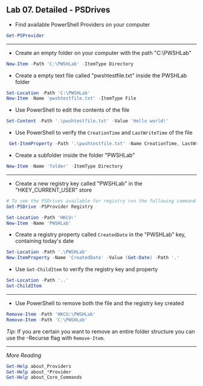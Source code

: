 ## Lab 07. Detailed - PSDrives

- Find available PowerShell Providers on your computer

```PowerShell
Get-PSProvider
```

---

- Create an empty folder on your computer with the path "C:\PWSHLab\"

```PowerShell
New-Item -Path 'C:\PWSHLab' -ItemType Directory
```

- Create a empty text file called "pwshtestfile.txt" inside the PWSHLab folder

```PowerShell
Set-Location -Path 'C:\PWSHLab'
New-Item -Name 'pwshtestfile.txt' -ItemType File
```

- Use PowerShell to edit the contents of the file

```PowerShell
Set-Content -Path '.\pwshtestfile.txt' -Value 'Hello world!'
```

- Use PowerShell to verify the `CreationTime` and `LastWriteTime` of the file

```PowerShell
 Get-ItemProperty -Path '.\pwshtestfile.txt' -Name CreationTime, LastWriteTime
```

- Create a subfolder inside the folder "PWSHLab"

```PowerShell
New-Item -Name 'folder' -ItemType Directory
```

---

- Create a new registry key called "PWSHLab" in the "HKEY_CURRENT_USER" store

```PowerShell
# To see the PSDrives available for registry run the following command
Get-PSDrive -PSProvider Registry

Set-Location -Path 'HKCU:'
New-Item -Name 'PWSHLab'
```

- Create a registry property called `CreatedDate` in the "PWSHLab" key, containing today's date

```PowerShell
Set-Location -Path '.\PWSHLab'
New-ItemProperty -Name 'CreatedDate' -Value (Get-Date) -Path '.'
```

- Use `Get-ChildItem` to verify the registry key and property

```PowerShell
Set-Location -Path '..'
Get-ChildItem
```

---

- Use PowerShell to remove both the file and the registry key created

```PowerShell
Remove-Item -Path 'HKCU:\PWSHLab'
Remove-Item -Path 'C:\PWSHLab'
```

*Tip:* If you are certain you want to remove an entire folder structure you can use the -Recurse flag with `Remove-Item`.

---

*More Reading*

```PowerShell
Get-Help about_Providers
Get-Help about_*Provider
Get-Help about_Core_Commands
```
